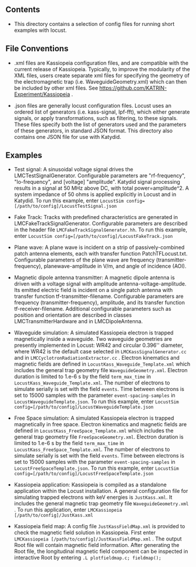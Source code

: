 Contents
-------------------

*  This directory contains a selection of config files for running short examples with locust.

File Conventions
-------------------
*  .xml files are Kassiopeia configuration files, and are compatible with the current release of Kassiopeia.
   Typically, to improve the modularity of the XML files, users create separate xml files for specifying the geometry of the electromagnetic trap (i.e. WaveguideGeometry.xml) which can then be included by other xml files.  See https://github.com/KATRIN-Experiment/Kassiopeia .

*  .json files are generally locust configuration files. Locust uses an ordered list of generators (i.e. kass-signal, lpf-fft), which either generate signals, or apply transformations, such as filtering, to these signals. These files specify both the list of generators used and the parameters of these generators, in standard JSON format.  This directory also contains one JSON file for use with Katydid.

Examples
--------------------
* Test signal:  A sinusoidal voltage signal drives the LMCTestSignalGenerator.  Configurable parameters are "rf-frequency", "lo-frequency", and [voltage] "amplitude".  Katydid signal processing results in a signal at 50 MHz above DC, with total power=amplitude^2.  A system impedance of 50 ohms is applied explicitly in Locust and in Katydid.  To run this example, enter
```LocustSim config=[/path/to/config]/LocustTestSignal.json```

* Fake Track:  Tracks with predefined characteristics are generated in LMCFakeTrackSignalGenerator.  Configurable parameters are described in the header file ```LMCFakeTrackSignalGenerator.hh```.  To run this example, enter ```LocustSim config=[/path/to/config]/LocustFakeTrack.json```

* Plane wave:  A plane wave is incident on a strip of passively-combined patch antenna elements, each with transfer function PatchTFLocust.txt.  Configurable parameters of the plane wave are frequency (transmitter-frequency), planewave-amplitude in V/m, and angle of incidence (AOI).  

* Magnetic dipole antenna transmitter:  A magnetic dipole antenna is driven with a voltage signal with amplitude antenna-voltage-amplitude.  Its emitted electric field is incident on a single patch antenna with transfer function tf-transmitter-filename.  Configurable parameters are frequency (transmitter-frequency), amplitude, and its transfer function tf-receiver-filename.  Additional configurable parameters such as position and orientation are described in classes LMCTransmitterHardware and in LMCDipoleAntenna.

* Waveguide simulation:  A simulated Kassiopeia electron is trapped magnetically inside a waveguide.  Two waveguide geometries are presently implemented in Locust:  WR42 and circular 0.396'' diameter, where WR42 is the default case selected in ```LMCKassSignalGenerator.cc``` and in ```LMCCyclotronRadiationExtractor.cc``` .  Electron kinematics and magnetic fields are defined in ```LocustKass_Waveguide_Template.xml``` which includes the general trap geometry file ```WaveguideGeometry.xml```.  Electron duration is limited to 1.e-6 s by the field `term_max_time` in `LocustKass_Waveguide_Template.xml`.  The number of electrons to simulate serially is set with the field `events`.  Time between electrons is set to 15000 samples with the parameter `event-spacing-samples` in `LocustWaveguideTemplate.json`.  To run this example, enter ```LocustSim config=[/path/to/config]/LocustWaveguideTemplate.json```

* Free Space simulation:  A simulated Kassiopeia electron is trapped magnetically in free space.  Electron kinematics and magnetic fields are defined in `LocustKass_FreeSpace_Template.xml` which includes the general trap geometry file `FreeSpaceGeometry.xml`.  Electron duration is limited to 1.e-6 s by the field `term_max_time` in `LocustKass_FreeSpace_Template.xml`.  The number of electrons to simulate serially is set with the field `events`.  Time between electrons is set to 15000 samples with the parameter `event-spacing-samples` in `LocustFreeSpaceTemplate.json`.  To run this example, enter ```LocustSim config=[/path/to/config]/LocustFreeSpaceTemplate.json```

* Kassiopeia application:  Kassiopeia is compiled as a standalone application within the Locust installation.  A general configuration file for simulating trapped electrons with keV energies is `JustKass.xml`.  It includes the general magnetic trap geometry file `WaveguideGeometry.xml` .  To run this application, enter `LMCKassiopeia [/path/to/config]/JustKass.xml`

* Kassiopeia field map:  A config file `JustKassFieldMap.xml` is provided to check the magnetic field solution in Kassiopeia.  First enter `LMCKassiopeia [/path/to/config]/JustKassFieldMap.xml` .  The output Root file will contain magnetic field information.  After generating the Root file, the longitudinal magnetic field component can be inspected in interactive Root by entering `.L plotfieldmap.c; fieldmap();`

